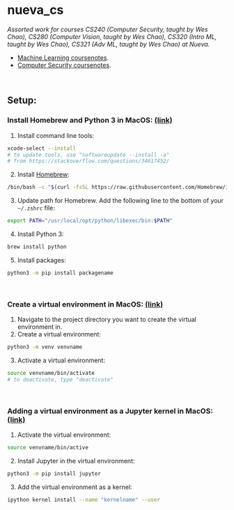 # nueva_cs

_Assorted work for courses CS240 (Computer Security, taught by Wes Chao), CS280 (Computer Vision, taught by Wes Chao), CS320 (Intro ML, taught by Wes Chao), CS321 (Adv ML, taught by Wes Chao) at Nueva._
* [Machine Learning coursenotes](https://jennselby.github.io/MachineLearningCourseNotes/).
* [Computer Security coursenotes](https://jennselby.github.io/ComputerSecurityCourseNotes/).

<br/>

## Setup:
### Install Homebrew and Python 3 in MacOS: [(link)](https://docs.python-guide.org/starting/install3/osx/)
1. Install command line tools:
```bash
xcode-select --install
# to update tools, use "softwareupdate --install -a"
# from https://stackoverflow.com/questions/34617452/
```
2. Install [Homebrew](https://brew.sh/):
```bash
/bin/bash -c "$(curl -fsSL https://raw.githubusercontent.com/Homebrew/install/HEAD/install.sh)"
```
3. Update path for Homebrew. Add the following line to the bottom of your ```~/.zshrc``` file:
```bash
export PATH="/usr/local/opt/python/libexec/bin:$PATH"
```
4. Install Python 3:
```bash
brew install python
```
5. Install packages:
```bash
python3 -m pip install packagename
```

<br/>

### Create a virtual environment in MacOS: [(link)](https://docs.python.org/3/tutorial/venv.html)
1. Navigate to the project directory you want to create the virtual environment in.
2. Create a virtual environment:
```bash
python3 -m venv venvname
```
3. Activate a virtual environment:
```bash
source venvname/bin/activate
# to deactivate, type "deactivate"
```

<br/>

### Adding a virtual environment as a Jupyter kernel in MacOS: [(link)](https://queirozf.com/entries/jupyter-kernels-how-to-add-change-remove)
1. Activate the virtual environment:
```bash
source venvname/bin/active
```
2. Install Jupyter in the virtual environment:
```bash
python3 -m pip install jupyter
```
3. Add the virtual environment as a kernel:
```bash
ipython kernel install --name "kernelname" --user
```
